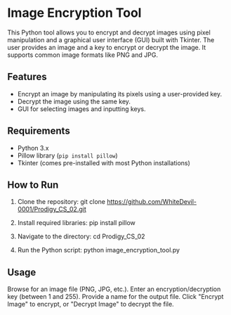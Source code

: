 # Image Encryption Tool 

This Python tool allows you to encrypt and decrypt images using pixel manipulation and a graphical user interface (GUI) built with Tkinter. The user provides an image and a key to encrypt or decrypt the image. It supports common image formats like PNG and JPG.

## Features
- Encrypt an image by manipulating its pixels using a user-provided key.
- Decrypt the image using the same key.
- GUI for selecting images and inputting keys.

## Requirements
- Python 3.x
- Pillow library (`pip install pillow`)
- Tkinter (comes pre-installed with most Python installations)

## How to Run
1. Clone the repository:
   git clone https://github.com/WhiteDevil-0001/Prodigy_CS_02.git

2. Install required libraries:
    pip install pillow

3. Navigate to the directory:
    cd Prodigy_CS_02

4. Run the Python script:
    python image_encryption_tool.py

## Usage
Browse for an image file (PNG, JPG, etc.).
Enter an encryption/decryption key (between 1 and 255).
Provide a name for the output file.
Click "Encrypt Image" to encrypt, or "Decrypt Image" to decrypt the file.